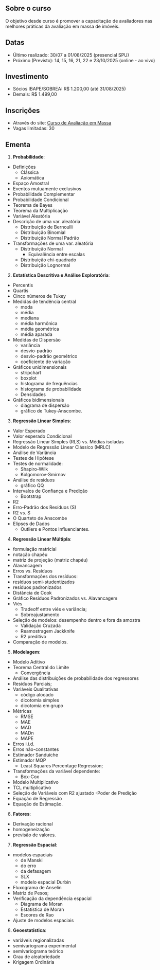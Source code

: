 ## Sobre o curso

O objetivo desde curso é promover a capacitação de avaliadores nas melhores
práticas da avaliação em massa de imóveis.

## Datas

- Último realizado: 30/07 a 01/08/2025 (presencial SPU)
- Próximo (Previsto): 14, 15, 16, 21, 22 e 23/10/2025 (online - ao vivo)

## Investimento

- Sócios IBAPE/SOBREA: R$ 1.200,00 (até 31/08/2025)
- Demais: R$ 1.499,00

## Inscrições

- Através do site: [Curso de Avaliação em Massa](http://www.valoristica.com.br/inscricoes/cursos/AvalMassa)
- Vagas limitadas: 30

## Ementa

1. **Probabilidade**: 
  - Definições
    - Clássica
    - Axiomática
  - Espaço Amostral
  - Eventos mutuamente exclusivos
  - Probabilidade Complementar
  - Probabilidade Condicional
  - Teorema de Bayes
  - Teorema da Multiplicação
  - Variável Aleatória
  - Descrição de uma var. aleatória
    - Distribuição de Bernoulli
    - Distribuição Binomial
    - Distribuição Normal Padrão
  - Transformações de uma var. aleatória
    - Distribuição Normal
      - Equivalência entre escalas
    - Distribuição chi-quadrado
    - Distribuição Lognormal
    
2. **Estatística Descritiva e Análise Exploratória**: 
  - Percentis 
  - Quartis
  - Cinco números de Tukey 
  - Medidas de tendência central
    - moda 
    - média
    - mediana
    - média harmônica
    - média geométrica
    - média aparada
  - Medidas de Dispersão
    - variância
    - desvio-padrão
    - desvio-padrão geométrico
    - coeficiente de variação
  - Gráficos unidimensionais
    - stripchart
    - boxplot
    - histograma de frequências
    - histograma de probabilidade
    - Densidades
  - Gráficos bidimensionais
    - diagrama de dispersão
    - gráfico de Tukey-Anscombe.

3. **Regressão Linear Simples**:
  - Valor Esperado
  - Valor esperado Condicional
  - Regressão Linear Simples (RLS) vs. Médias isoladas
  - Modelo de Regressão Linear Clássico (MRLC)
  - Análise de Variância
  - Testes de Hipótese
  - Testes de normalidade:
    - Shapiro-Wilk 
    - Kolgomorov-Smirnov
  - Análise de resíduos
    - gráfico QQ
  - Intervalos de Confiança e Predição
    - Bootstrap
  - R2
  - Erro-Padrão dos Resíduos (S)
  - R2 vs. S
  - O Quarteto de Anscombe
  - Elipses de Dados
    - Outliers e Pontos Influenciantes.

4. **Regressão Linear Múltipla**:
 - formulação matricial
 - notação chapéu
 - matriz de projeção (matriz chapéu)
 - Alavancagem
 - Erros vs. Resíduos
 - Transformações dos resíduos:
  - resíduos semi-studentizados
  - resíduos padronizados
  - Distância de Cook
  - Gráfico Resíduos Padronizados vs. Alavancagem
  - Viés
    - Tradeoff entre viés e variância;
    - Sobreajustamento
  - Seleção de modelos: desempenho dentro e fora da amostra
    - Validação Cruzada 
    - Reamostragem Jackknife
    - R2 preditivo
  - Comparação de modelos.

5. **Modelagem**: 
  - Modelo Aditivo
  - Teorema Central do Limite
    - Convergência
  - Análise das distribuições de probabilidade dos regressores
  - Resíduos Parciais;
  - Variáveis Qualitativas
    - código alocado
    - dicotomia simples
    - dicotomia em grupo
  - Métricas
    - RMSE
    - MAE
    - MAD
    - MADn
    - MAPE
  - Erros i.i.d.
  - Erros não-constantes
  - Estimador Sanduíche
  - Estimador MQP
    - Least Squares Percentage Regression;
  - Transformações da variável dependente:
    - Box-Cox
  - Modelo Multiplicativo
   - TCL multiplicativo
  - Seleção de Variáveis com R2 ajustado
  -Poder de Predição
  - Equação de Regressão
  - Equação de Estimação.

6. **Fatores**: 
  - Derivação racional
  - homogeneização
  - previsão de valores.

7. **Regressão Espacial**:
  - modelos espaciais
    - de Manski
    - do erro
    - da defasagem
    - SLX
    - modelo espacial Durbin
  - Fluxograma de Anselin
  - Matriz de Pesos; 
  - Verificação da dependência espacial
    - Diagrama de Moran
    - Estatística de Moran
    - Escores de Rao
  - Ajuste de modelos espaciais

8. **Geoestatística**:
  - variáveis regionalizadas
  - semivariograma experimental
  - semivariograma teórico
  - Grau de aleatoriedade
  - Krigagem Ordinária

